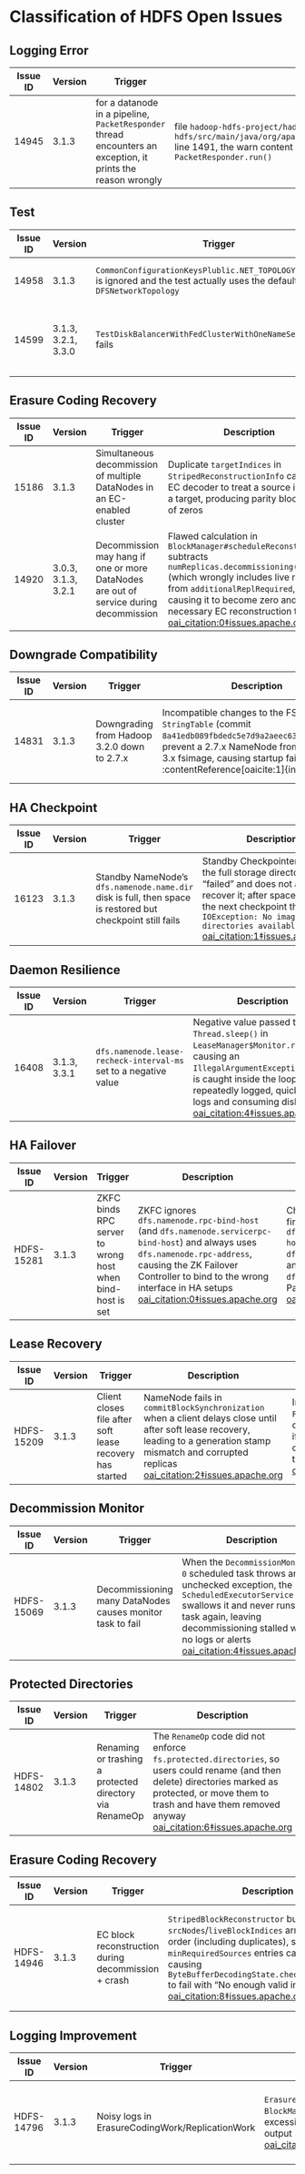# Classification of HDFS Open Issues

## Logging Error

| Issue ID | Version | Trigger | Explain |
|----------|---------|-----------|--------|
| 14945 | 3.1.3 | for a datanode in a pipeline, `PacketResponder` thread encounters an exception, it prints the reason wrongly | file `hadoop-hdfs-project/hadoop-hdfs/src/main/java/org/apache/hadoop/hdfs/server/datanode/BlockReceiver.java` line 1491, the warn content should not be `BlockReceiver.run()` but `PacketResponder.run()`|

## Test

| Issue ID | Version | Trigger | Explain |
|----------|---------|-----------|--------|
| 14958 | 3.1.3 | `CommonConfigurationKeysPlublic.NET_TOPOLOGY_IMPL_KEY` is ignored and the test actually uses the default `DFSNetworkTopology`| The flag `DFSConfigKeys.DFS_SUE_NETWORK_TOPOLOGY_KEY` default to true, and thus the `Common...` flag is ignored |
| 14599 | 3.1.3, 3.2.1, 3.3.0  | `TestDiskBalancerWithFedClusterWithOneNameServiceEmpty` fails   | After HDFS-12487 changed the error message, the test still expects “There are no blocks in the blockPool” but now gets “NextBlock call returned null. No valid block to copy.”, causing the test to fail  [oai_citation:3‡issues.apache.org](https://issues.apache.org/jira/browse/HDFS-14599?page=com.atlassian.jira.plugin.system.issuetabpanels%3Aall-tabpanel&utm_source=chatgpt.com) | Update the expected error string in `TestDiskBalancer#testDiskBalancerWithFedClusterWithOneNameServiceEmpty` to match the new message, or revert HDFS-12487. Fix merged in 3.2.2 and 3.3.0. |

## Erasure Coding Recovery

| Issue ID | Version | Trigger | Description |
|------------|---------|------------------------------------------------------------------|-------------------------------------------------------------------------------------------------------------------------------|
| 15186 | 3.1.3 | Simultaneous decommission of multiple DataNodes in an EC-enabled cluster | Duplicate `targetIndices` in `StripedReconstructionInfo` cause the EC decoder to treat a source index as a target, producing parity blocks full of zeros |
| 14920 | 3.0.3, 3.1.3, 3.2.1   | Decommission may hang if one or more DataNodes are out of service during decommission | Flawed calculation in `BlockManager#scheduleReconstruction` subtracts `numReplicas.decommissioning()` (which wrongly includes live replicas) from `additionalReplRequired`, causing it to become zero and skip necessary EC reconstruction tasks  [oai_citation:0‡issues.apache.org](https://issues.apache.org/jira/browse/HDFS-14920) | Correct the logic in `BlockManager#scheduleReconstruction` to exclude live replicas when adjusting `additionalReplRequired`, ensuring reconstruction is scheduled before replication. Patch merged in 3.1.4, 3.2.2, and 3.3.0. |

## Downgrade Compatibility

| Issue ID | Version | Trigger | Description | Resolution |
|------------|---------|---------------------------------------------------------------|---------------------------------------------------------------------------------------------------------------------------------------------------------|---------------------------------------------------------------------------------------------------------------------------------------------------------------------------------------|
| 14831 | 3.1.3 | Downgrading from Hadoop 3.2.0 down to 2.7.x | Incompatible changes to the FSImage `StringTable` (commit `8a41edb089fbdedc5e7d9a2aeec63d126afea49f`) prevent a 2.7.x NameNode from reading a 3.x fsimage, causing startup failure :contentReference[oaicite:1]{index=1} | Revert or back‐port the `StringTable` format change (apply commit `8a41edb089fbdedc5e7d9a2aeec63d126afea49f`) so that older NameNodes can read the image (see HDFS-13596), or upgrade to a release that includes this fix :contentReference[oaicite:2]{index=2}. |

## HA Checkpoint

| Issue ID   | Version | Trigger                                                                                  | Description                                                                                                                                                                                                                                                | Resolution                                                                                                                                                                                                                                           |
|------------|---------|------------------------------------------------------------------------------------------|------------------------------------------------------------------------------------------------------------------------------------------------------------------------------------------------------------------------------------------------------------|-------------------------------------------------------------------------------------------------------------------------------------------------------------------------------------------------------------------------------------------------------|
| 16123 | 3.1.3   | Standby NameNode’s `dfs.namenode.name.dir` disk is full, then space is restored but checkpoint still fails | Standby Checkpointer marks the full storage directory as “failed” and does not attempt to recover it; after space is freed the next checkpoint throws `IOException: No image directories available!`  [oai_citation:1‡issues.apache.org](https://issues.apache.org/jira/browse/HDFS-16123) | Invoke `FSImage.recoverFailedStorage()` at NN startup or on config reload to recover failed dirs; or manually remove the `<name>-current/VERSION.failed` marker and restart the Standby NameNode.                                                        |

## Daemon Resilience

| Issue ID   | Version            | Trigger                                                        | Description                                                                                                                                                                                                                                                                   | Resolution                                                                                                                                                                                                                                   |
|------------|--------------------|----------------------------------------------------------------|-------------------------------------------------------------------------------------------------------------------------------------------------------------------------------------------------------------------------------------------------------------------------------|-----------------------------------------------------------------------------------------------------------------------------------------------------------------------------------------------------------------------------------------------|
| 16408 | 3.1.3, 3.3.1       | `dfs.namenode.lease-recheck-interval-ms` set to a negative value | Negative value passed to `Thread.sleep()` in `LeaseManager$Monitor.run()`, causing an `IllegalArgumentException` that is caught inside the loop and repeatedly logged, quickly filling logs and consuming disk space  [oai_citation:4‡issues.apache.org](https://issues.apache.org/jira/browse/HDFS-16408)                                        | Validate `dfs.namenode.lease-recheck-interval-ms` on read (e.g. `Preconditions.checkArgument(interval > 0)`) and/or move the `catch(Throwable)` outside the loop so that the thread terminates on unexpected exceptions. Fix in 3.2.4, 3.3.2, 3.4.0. |

## HA Failover

| Issue ID    | Version | Trigger                                                  | Description                                                                                                                                                                                                                                  | Resolution                                                                                                                                                                                                                                         |
|-------------|---------|----------------------------------------------------------|----------------------------------------------------------------------------------------------------------------------------------------------------------------------------------------------------------------------------------------------|-----------------------------------------------------------------------------------------------------------------------------------------------------------------------------------------------------------------------------------------------------|
| HDFS-15281  | 3.1.3   | ZKFC binds RPC server to wrong host when bind-host is set | ZKFC ignores `dfs.namenode.rpc-bind-host` (and `dfs.namenode.servicerpc-bind-host`) and always uses `dfs.namenode.rpc-address`, causing the ZK Failover Controller to bind to the wrong interface in HA setups  [oai_citation:0‡issues.apache.org](https://issues.apache.org/jira/browse/HDFS-15281) | Change ZKFC’s binding order: first use `dfs.namenode.servicerpc-bind-host` (if set), then `dfs.namenode.rpc-bind-host`, and only fall back to `dfs.namenode.rpc-address`. Patch merged in 3.1.4  [oai_citation:1‡issues.apache.org](https://issues.apache.org/jira/browse/HDFS-15281) |

## Lease Recovery

| Issue ID    | Version | Trigger                                                     | Description                                                                                                                                                                                                                                              | Resolution                                                                                                                                                                                                                                                                |
|-------------|---------|-------------------------------------------------------------|----------------------------------------------------------------------------------------------------------------------------------------------------------------------------------------------------------------------------------------------------------|----------------------------------------------------------------------------------------------------------------------------------------------------------------------------------------------------------------------------------------------------------------------------|
| HDFS-15209  | 3.1.3   | Client closes file after soft lease recovery has started    | NameNode fails in `commitBlockSynchronization` when a client delays close until after soft lease recovery, leading to a generation stamp mismatch and corrupted replicas  [oai_citation:2‡issues.apache.org](https://issues.apache.org/jira/browse/HDFS-15209)                                  | In `FSNamesystem.commitBlockSynchronization()`, check if the last block is still under recovery; if so, defer file completion and skip the commit call. Patch HDFS-15209 prevents the genstamp mismatch  [oai_citation:3‡issues.apache.org](https://issues.apache.org/jira/browse/HDFS-15209) |

## Decommission Monitor

| Issue ID    | Version | Trigger                                                         | Description                                                                                                                                                                                                                                                              | Resolution                                                                                                                                                                                                                                                       |
|-------------|---------|-----------------------------------------------------------------|--------------------------------------------------------------------------------------------------------------------------------------------------------------------------------------------------------------------------------------------------------------------------|-------------------------------------------------------------------------------------------------------------------------------------------------------------------------------------------------------------------------------------------------------------------|
| HDFS-15069  | 3.1.3   | Decommissioning many DataNodes causes monitor task to fail      | When the `DecommissionMonitor-0` scheduled task throws an unchecked exception, the `ScheduledExecutorService` swallows it and never runs the task again, leaving decommissioning stalled with no logs or alerts  [oai_citation:4‡issues.apache.org](https://issues.apache.org/jira/browse/HDFS-15069) | Wrap the decommission monitor’s `run()` in a `try–catch(Throwable)` so that exceptions are logged but do not terminate the scheduled task. This change (via HDFS-12703) ensures the monitor continues running  [oai_citation:5‡issues.apache.org](https://issues.apache.org/jira/browse/HDFS-15069) |

## Protected Directories

| Issue ID    | Version | Trigger                                               | Description                                                                                                                                                                                                                                           | Resolution                                                                                                                                                                                                                                        |
|-------------|---------|-------------------------------------------------------|-------------------------------------------------------------------------------------------------------------------------------------------------------------------------------------------------------------------------------------------------------|----------------------------------------------------------------------------------------------------------------------------------------------------------------------------------------------------------------------------------------------------|
| HDFS-14802  | 3.1.3   | Renaming or trashing a protected directory via RenameOp | The `RenameOp` code did not enforce `fs.protected.directories`, so users could rename (and then delete) directories marked as protected, or move them to trash and have them removed anyway  [oai_citation:6‡issues.apache.org](https://issues.apache.org/jira/browse/HDFS-14802?focusedCommentId=16920394&page=com.atlassian.jira.plugin.system.issuetabpanels%3Acomment-tabpanel&utm_source=chatgpt.com) | In `RenameOp`, invoke the protected directories check (`FSDirDeleteOp.shouldProtect`) before performing rename/trash. Patched in 3.3.0 to honor `fs.protected.directories` during rename operations  [oai_citation:7‡issues.apache.org](https://issues.apache.org/jira/browse/HDFS-14802?focusedCommentId=16920394&page=com.atlassian.jira.plugin.system.issuetabpanels%3Acomment-tabpanel&utm_source=chatgpt.com) |

## Erasure Coding Recovery

| Issue ID    | Version | Trigger                                               | Description                                                                                                                                                                                                                                                                                                                     | Resolution                                                                                                                                                                                                                                                               |
|-------------|---------|-------------------------------------------------------|---------------------------------------------------------------------------------------------------------------------------------------------------------------------------------------------------------------------------------------------------------------------------------------------------------------------------------|---------------------------------------------------------------------------------------------------------------------------------------------------------------------------------------------------------------------------------------------------------------------------|
| HDFS-14946  | 3.1.3   | EC block reconstruction during decommission + crash   | `StripedBlockReconstructor` builds its `srcNodes`/`liveBlockIndices` arrays in insertion order (including duplicates), so the first `minRequiredSources` entries can repeat, causing `ByteBufferDecodingState.checkInputBuffers()` to fail with “No enough valid inputs”  [oai_citation:8‡issues.apache.org](https://issues.apache.org/jira/browse/HDFS-14946) | Before decoding, reorder and deduplicate the first `minRequiredSources` entries of `srcNodes` and `liveBlockIndices` so each index is unique. This fix ensures sufficient distinct inputs for EC recovery and was merged in 3.1.4  [oai_citation:9‡issues.apache.org](https://issues.apache.org/jira/browse/HDFS-14946) |

## Logging Improvement

| Issue ID    | Version | Trigger                                      | Description                                                                                          | Resolution                                                                                                                                                                  |
|-------------|---------|----------------------------------------------|------------------------------------------------------------------------------------------------------|------------------------------------------------------------------------------------------------------------------------------------------------------------------------------|
| HDFS-14796  | 3.1.3   | Noisy logs in ErasureCodingWork/ReplicationWork | `ErasureCodingWork` reuses `BlockManager.LOG`, producing excessive and confusing log output  [oai_citation:10‡issues.apache.org](https://issues.apache.org/jira/browse/HDFS-14796) | Define a dedicated `LOG` instance in `ErasureCodingWork` (and similarly in `ReplicationWork`) instead of `BlockManager.LOG`, reducing noise. Patch applied in 3.3.0  [oai_citation:11‡issues.apache.org](https://issues.apache.org/jira/browse/HDFS-14796) |
